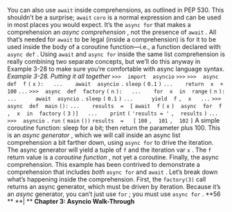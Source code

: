 You can also use  `await`  inside comprehensions, as outlined in PEP 530. This shouldn’t be a surprise;  `await`   `coro`  is a normal expression and can be used in most places you would expect. It’s the  `async for`  that makes a comprehension an  *async comprehension* , not the presence of  `await` . All that’s needed for  `await`  to be legal (inside a comprehension) is for it to be used inside the body of a coroutine function—i.e., a function declared with `async def` . Using  `await`  and  `async for`  inside the same list comprehension is really combining two separate concepts, but we’ll do this anyway in  Example 3-28  to make sure you’re comfortable with async language syntax. *Example 3-28. Putting it all together* `>>>` ` ` `import` ` ` `asyncio` `>>>` `>>>` ` ` `async` ` ` `def` ` ` `f` `(` `x` `):` `  ` `...` `   ` `await` ` ` `asyncio` `.` `sleep` `(` `0.1` `)` `...` `   ` `return` ` ` `x` ` ` `+` ` ` `100` `...` `>>>` ` ` `async` ` ` `def` ` ` `factory` `(` `n` `):` `  ` `...` `   ` `for` ` ` `x` ` ` `in` ` ` `range` `(` `n` `):` `...` `     ` `await` ` ` `asyncio` `.` `sleep` `(` `0.1` `)` `...` `     ` `yield` ` ` `f` `,` ` ` `x` `  ` `...` `>>>` ` ` `async` ` ` `def` ` ` `main` `():` `...` `   ` `results` ` ` `=` ` ` `[` `await` ` ` `f` `(` `x` `)` ` ` `async` ` ` `for` ` ` `f` `,` ` ` `x` ` ` `in` ` ` `factory` `(` `3` `)]` `  ` `...` `   ` `print` `(` `'results = '` `,` ` ` `results` `)` `...` `>>>` ` ` `asyncio` `.` `run` `(` `main` `())` `results` ` ` `=` `  ` `[` `100` `,` ` ` `101` `,` ` ` `102` `]` A simple coroutine function: sleep for a bit; then return the parameter plus 100. This is an  *async generator* , which we will call inside an async list comprehension a bit farther down, using  `async for`  to drive the iteration. The async generator will yield a tuple of  `f`  and the iteration var  `x` . The  `f`  return value is a  *coroutine function* , not yet a coroutine. Finally, the async comprehension. This example has been contrived to demonstrate a comprehension that includes  *both*   `async for`  and  `await` . Let’s break down what’s happening inside the comprehension. First, the  `factory(3)`  call returns an async generator, which must be driven by iteration. Because it’s an *async*  generator, you can’t just use  `for` ; you must use  `async for` .  **56 ** **| ** **Chapter 3: Asyncio Walk-Through**